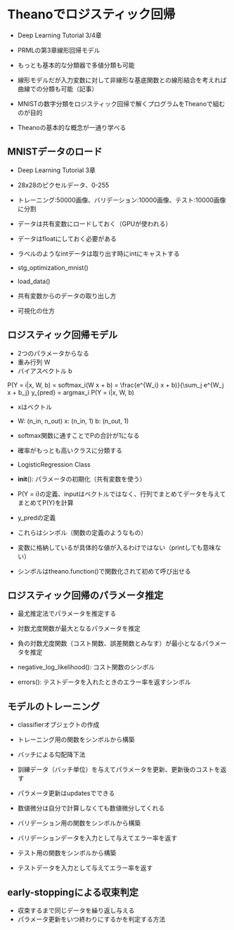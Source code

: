 # Theanoでロジスティック回帰

- Deep Learning Tutorial 3/4章
- PRMLの第3章線形回帰モデル

- もっとも基本的な分類器で多値分類も可能
- 線形モデルだが入力変数に対して非線形な基底関数との線形結合を考えれば曲線での分類も可能（記事）
- MNISTの数字分類をロジスティック回帰で解くプログラムをTheanoで組むのが目的
- Theanoの基本的な概念が一通り学べる


## MNISTデータのロード

- Deep Learning Tutorial 3章
- 28x28のピクセルデータ、0-255
- トレーニング:50000画像、バリデーション:10000画像、テスト:10000画像に分割
- データは共有変数にロードしておく（GPUが使われる）
- データはfloatにしておく必要がある
- ラベルのようなintデータは取り出す時にintにキャストする

- stg_optimization_mnist()
- load_data()
- 共有変数からのデータの取り出し方
- 可視化の仕方

## ロジスティック回帰モデル

- 2つのパラメータからなる
- 重み行列 W
- バイアスベクトル b

P(Y = i|x, W, b) = softmax_i(W x + b) = \frac{e^{W_i} x + b)}{\sum_j e^{W_j x + b_j}
y_{pred} = argmax_i P(Y = i|x, W, b)

- xはベクトル
- W: (n_in, n_out)    x: (n_in, 1)     b: (n_out, 1)
- softmax関数に通すことでPの合計が1になる
- 確率がもっとも高いクラスに分類する

- LogisticRegression Class
- __init__(): パラメータの初期化（共有変数を使う）
- P(Y = i)の定義、inputはベクトルではなく、行列でまとめてデータを与えてまとめてP(Y)を計算
- y_predの定義
- これらはシンボル（関数の定義のようなもの）
- 変数に格納しているが具体的な値が入るわけではない（printしても意味ない）
- シンボルはtheano.function()で関数化されて初めて呼び出せる


## ロジスティック回帰のパラメータ推定

- 最尤推定法でパラメータを推定する
- 対数尤度関数が最大となるパラメータを推定
- 負の対数尤度関数（コスト関数、誤差関数とみなす）が最小となるパラメータを推定

- negative_log_likelihood(): コスト関数のシンボル
- errors(): テストデータを入れたときのエラー率を返すシンボル

## モデルのトレーニング

- classifierオブジェクトの作成
- トレーニング用の関数をシンボルから構築
- バッチによる勾配降下法
- 訓練データ（バッチ単位）を与えてパラメータを更新、更新後のコストを返す
- パラメータ更新はupdatesでできる
- 数値微分は自分で計算しなくても数値微分してくれる

- バリデーション用の関数をシンボルから構築
- バリデーションデータを入力として与えてエラー率を返す

- テスト用の関数をシンボルから構築
- テストデータを入力として与えてエラー率を返す

## early-stoppingによる収束判定

- 収束するまで同じデータを繰り返し与える
- パラメータ更新をいつ終わりにするかを判定する方法

